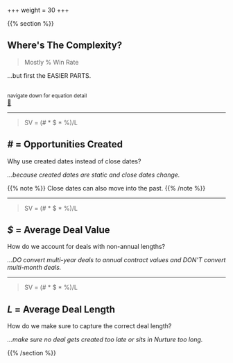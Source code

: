 +++
weight = 30
+++

{{% section %}}

## Where's The Complexity?

> Mostly % Win Rate

...but first the EASIER PARTS.

<br>
<small>
navigate down for equation detail
</small>
<br>
<a href="#" class="navigate-down">🔽</a>

---

> SV = (# * $ * %)/L

## *#* = Opportunities Created

Why use created dates instead of close dates?

<i>...because created dates are static and close dates change.</i>

{{% note %}}
Close dates can also move into the past.
{{% /note %}}

---

> SV = (# * $ * %)/L

## *$* = Average Deal Value

How do we account for deals with non-annual lengths?

<i>...DO convert multi-year deals to annual contract values and DON'T convert multi-month deals.</i>

---

> SV = (# * $ * %)/L

## *L* = Average Deal Length

How do we make sure to capture the correct deal length?

<i>...make sure no deal gets created too late or sits in Nurture too long.</i>

{{% /section %}}
